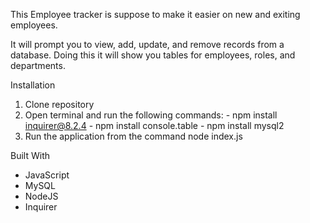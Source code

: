 This Employee tracker is suppose to make it easier on new and exiting employees. 

It will prompt you to view, add, update, and remove records from a database.
Doing this it will show you tables for employees, roles, and departments.


Installation
1. Clone repository 
2. Open terminal and run the following commands: 
		- npm install inquirer@8.2.4
		- npm install console.table
		- npm install mysql2
3. Run the application from the command node index.js


Built With

- JavaScript
- MySQL
- NodeJS
- Inquirer